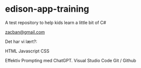 # edison-app-training
A test repository to help kids learn a little bit of C#

zacban@gmail.com

Det har vi lært?:

HTML
Javascript
CSS


Effektiv Prompting med ChatGPT.
Visual Studio Code
Git / Github
